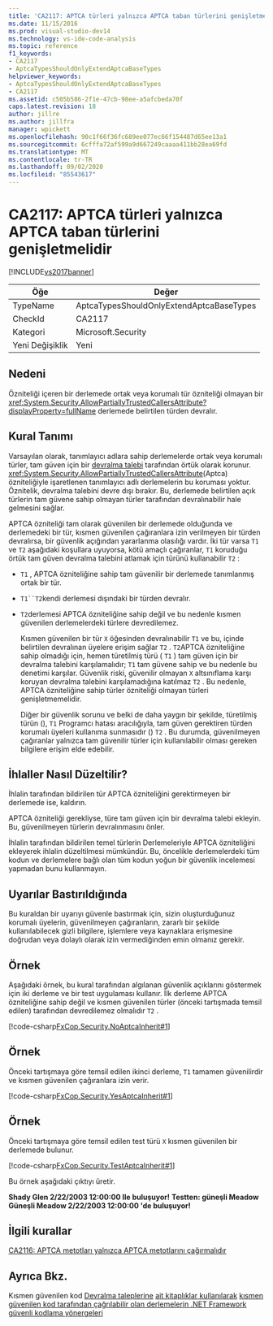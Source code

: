 ```yaml
---
title: 'CA2117: APTCA türleri yalnızca APTCA taban türlerini genişletmelidir | Microsoft Docs'
ms.date: 11/15/2016
ms.prod: visual-studio-dev14
ms.technology: vs-ide-code-analysis
ms.topic: reference
f1_keywords:
- CA2117
- AptcaTypesShouldOnlyExtendAptcaBaseTypes
helpviewer_keywords:
- AptcaTypesShouldOnlyExtendAptcaBaseTypes
- CA2117
ms.assetid: c505b586-2f1e-47cb-98ee-a5afcbeda70f
caps.latest.revision: 18
author: jillre
ms.author: jillfra
manager: wpickett
ms.openlocfilehash: 90c1f66f36fc689ee077ec66f154487d65ee13a1
ms.sourcegitcommit: 6cfffa72af599a9d667249caaaa411bb28ea69fd
ms.translationtype: MT
ms.contentlocale: tr-TR
ms.lasthandoff: 09/02/2020
ms.locfileid: "85543617"
---
```

# <a name="ca2117-aptca-types-should-only-extend-aptca-base-types"></a>CA2117: APTCA türleri yalnızca APTCA taban türlerini genişletmelidir
[!INCLUDE[vs2017banner](../includes/vs2017banner.md)]

|Öğe|Değer|
|-|-|
|TypeName|AptcaTypesShouldOnlyExtendAptcaBaseTypes|
|CheckId|CA2117|
|Kategori|Microsoft.Security|
|Yeni Değişiklik|Yeni|

## <a name="cause"></a>Nedeni
 Özniteliği içeren bir derlemede ortak veya korumalı tür özniteliği olmayan bir <xref:System.Security.AllowPartiallyTrustedCallersAttribute?displayProperty=fullName> derlemede belirtilen türden devralır.

## <a name="rule-description"></a>Kural Tanımı
 Varsayılan olarak, tanımlayıcı adlara sahip derlemelerde ortak veya korumalı türler, tam güven için bir [devralma talebi](https://msdn.microsoft.com/28b9adbb-8f08-4f10-b856-dbf59eb932d9) tarafından örtük olarak korunur. <xref:System.Security.AllowPartiallyTrustedCallersAttribute>(Aptca) özniteliğiyle işaretlenen tanımlayıcı adlı derlemelerin bu koruması yoktur. Öznitelik, devralma talebini devre dışı bırakır. Bu, derlemede belirtilen açık türlerin tam güvene sahip olmayan türler tarafından devralınabilir hale gelmesini sağlar.

 APTCA özniteliği tam olarak güvenilen bir derlemede olduğunda ve derlemedeki bir tür, kısmen güvenilen çağıranlara izin verilmeyen bir türden devralırsa, bir güvenlik açığından yararlanma olasılığı vardır. İki tür varsa `T1` ve `T2` aşağıdaki koşullara uyuyorsa, kötü amaçlı çağıranlar, `T1` koruduğu örtük tam güven devralma talebini atlamak için türünü kullanabilir `T2` :

- `T1` , APTCA özniteliğine sahip tam güvenilir bir derlemede tanımlanmış ortak bir tür.

- `T1``T2`kendi derlemesi dışındaki bir türden devralır.

- `T2`derlemesi APTCA özniteliğine sahip değil ve bu nedenle kısmen güvenilen derlemelerdeki türlere devredilemez.

  Kısmen güvenilen bir tür `X` öğesinden devralınabilir `T1` ve bu, içinde belirtilen devralınan üyelere erişim sağlar `T2` . `T2`APTCA özniteliğine sahip olmadığı için, hemen türetilmiş türü ( `T1` ) tam güven için bir devralma talebini karşılamalıdır; `T1` tam güvene sahip ve bu nedenle bu denetimi karşılar. Güvenlik riski, güvenilir olmayan `X` altsınıflama karşı koruyan devralma talebini karşılamadığına katılmaz `T2` . Bu nedenle, APTCA özniteliğine sahip türler özniteliği olmayan türleri genişletmemelidir.

  Diğer bir güvenlik sorunu ve belki de daha yaygın bir şekilde, türetilmiş türün (), `T1` Programcı hatası aracılığıyla, tam güven gerektiren türden korumalı üyeleri kullanıma sunmasıdır () `T2` . Bu durumda, güvenilmeyen çağıranlar yalnızca tam güvenilir türler için kullanılabilir olması gereken bilgilere erişim elde edebilir.

## <a name="how-to-fix-violations"></a>İhlaller Nasıl Düzeltilir?
 İhlalin tarafından bildirilen tür APTCA özniteliğini gerektirmeyen bir derlemede ise, kaldırın.

 APTCA özniteliği gerekliyse, türe tam güven için bir devralma talebi ekleyin. Bu, güvenilmeyen türlerin devralınmasını önler.

 İhlalin tarafından bildirilen temel türlerin Derlemeleriyle APTCA özniteliğini ekleyerek ihlalin düzeltilmesi mümkündür. Bu, öncelikle derlemelerdeki tüm kodun ve derlemelere bağlı olan tüm kodun yoğun bir güvenlik incelemesi yapmadan bunu kullanmayın.

## <a name="when-to-suppress-warnings"></a>Uyarılar Bastırıldığında
 Bu kuraldan bir uyarıyı güvenle bastırmak için, sizin oluşturduğunuz korumalı üyelerin, güvenilmeyen çağıranların, zararlı bir şekilde kullanılabilecek gizli bilgilere, işlemlere veya kaynaklara erişmesine doğrudan veya dolaylı olarak izin vermediğinden emin olmanız gerekir.

## <a name="example"></a>Örnek
 Aşağıdaki örnek, bu kural tarafından algılanan güvenlik açıklarını göstermek için iki derleme ve bir test uygulaması kullanır. İlk derleme APTCA özniteliğine sahip değil ve kısmen güvenilen türler (önceki tartışmada temsil edilen) tarafından devredilemez olmalıdır `T2` .

 [!code-csharp[FxCop.Security.NoAptcaInherit#1](../snippets/csharp/VS_Snippets_CodeAnalysis/FxCop.Security.NoAptcaInherit/cs/FxCop.Security.NoAptcaInherit.cs#1)]

## <a name="example"></a>Örnek
 Önceki tartışmaya göre temsil edilen ikinci derleme, `T1` tamamen güvenilirdir ve kısmen güvenilen çağıranlara izin verir.

 [!code-csharp[FxCop.Security.YesAptcaInherit#1](../snippets/csharp/VS_Snippets_CodeAnalysis/FxCop.Security.YesAptcaInherit/cs/FxCop.Security.YesAptcaInherit.cs#1)]

## <a name="example"></a>Örnek
 Önceki tartışmaya göre temsil edilen test türü `X` kısmen güvenilen bir derlemede bulunur.

 [!code-csharp[FxCop.Security.TestAptcaInherit#1](../snippets/csharp/VS_Snippets_CodeAnalysis/FxCop.Security.TestAptcaInherit/cs/FxCop.Security.TestAptcaInherit.cs#1)]

 Bu örnek aşağıdaki çıktıyı üretir.

 **Shady Glen 2/22/2003 12:00:00 Ile buluşuyor!** 
 **Testten: güneşli Meadow** 
 **Güneşli Meadow 2/22/2003 12:00:00 'de buluşuyor!**
## <a name="related-rules"></a>İlgili kurallar
 [CA2116: APTCA metotları yalnızca APTCA metotlarını çağırmalıdır](../code-quality/ca2116-aptca-methods-should-only-call-aptca-methods.md)

## <a name="see-also"></a>Ayrıca Bkz.
 Kısmen güvenilen kod [Devralma taleplerine](https://msdn.microsoft.com/28b9adbb-8f08-4f10-b856-dbf59eb932d9) [ait kitaplıklar kullanılarak](https://msdn.microsoft.com/library/dd66cd4c-b087-415f-9c3e-94e3a1835f74) [kısmen güvenilen kod tarafından çağrılabilir olan derlemelerin .NET Framework](https://msdn.microsoft.com/a417fcd4-d3ca-4884-a308-3a1a080eac8d) [güvenli kodlama yönergeleri](https://msdn.microsoft.com/library/4f882d94-262b-4494-b0a6-ba9ba1f5f177)
